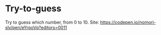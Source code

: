 # Try-to-guess
Try to guess which number, from 0 to 10.
Site: https://codepen.io/nomori-slv/pen/eYrpoVq?editors=0011
